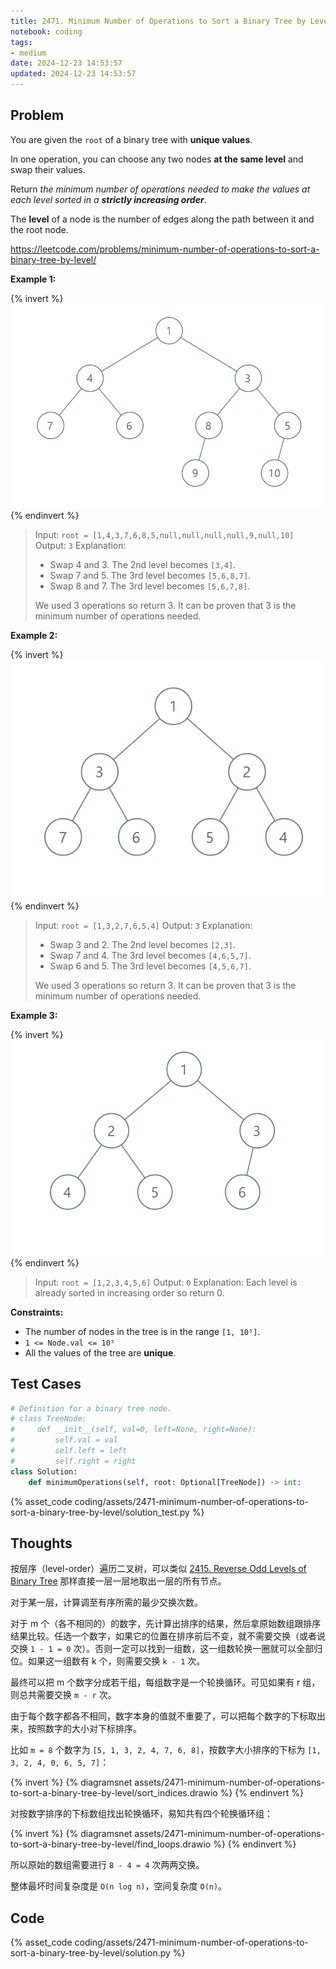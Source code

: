 ```yaml
---
title: 2471. Minimum Number of Operations to Sort a Binary Tree by Level
notebook: coding
tags:
- medium
date: 2024-12-23 14:53:57
updated: 2024-12-23 14:53:57
---
```

## Problem

You are given the `root` of a binary tree with **unique values**.

In one operation, you can choose any two nodes **at the same level** and swap their values.

Return _the minimum number of operations needed to make the values at each level sorted in a **strictly increasing order**_.

The **level** of a node is the number of edges along the path between it and the root node.

<https://leetcode.com/problems/minimum-number-of-operations-to-sort-a-binary-tree-by-level/>

**Example 1:**

{% invert %}
![case1](assets/2471-minimum-number-of-operations-to-sort-a-binary-tree-by-level/case1.png)
{% endinvert %}

> Input: `root = [1,4,3,7,6,8,5,null,null,null,null,9,null,10]`
> Output: `3`
> Explanation:
>
> - Swap 4 and 3. The 2nd level becomes `[3,4]`.
> - Swap 7 and 5. The 3rd level becomes `[5,6,8,7]`.
> - Swap 8 and 7. The 3rd level becomes `[5,6,7,8]`.
>
> We used 3 operations so return 3.
> It can be proven that 3 is the minimum number of operations needed.

**Example 2:**

{% invert %}
![case2](assets/2471-minimum-number-of-operations-to-sort-a-binary-tree-by-level/case2.png)
{% endinvert %}

> Input: `root = [1,3,2,7,6,5,4]`
> Output: `3`
> Explanation:
>
> - Swap 3 and 2. The 2nd level becomes `[2,3]`.
> - Swap 7 and 4. The 3rd level becomes `[4,6,5,7]`.
> - Swap 6 and 5. The 3rd level becomes `[4,5,6,7]`.
>
> We used 3 operations so return 3.
> It can be proven that 3 is the minimum number of operations needed.

**Example 3:**

{% invert %}
![case3](assets/2471-minimum-number-of-operations-to-sort-a-binary-tree-by-level/case3.png)
{% endinvert %}

> Input: `root = [1,2,3,4,5,6]`
> Output: `0`
> Explanation: Each level is already sorted in increasing order so return 0.

**Constraints:**

- The number of nodes in the tree is in the range `[1, 10⁵]`.
- `1 <= Node.val <= 10⁵`
- All the values of the tree are **unique**.

## Test Cases

``` python
# Definition for a binary tree node.
# class TreeNode:
#     def __init__(self, val=0, left=None, right=None):
#         self.val = val
#         self.left = left
#         self.right = right
class Solution:
    def minimumOperations(self, root: Optional[TreeNode]) -> int:
```

{% asset_code coding/assets/2471-minimum-number-of-operations-to-sort-a-binary-tree-by-level/solution_test.py %}

## Thoughts

按层序（level-order）遍历二叉树，可以类似 [2415. Reverse Odd Levels of Binary Tree](2415-reverse-odd-levels-of-binary-tree) 那样直接一层一层地取出一层的所有节点。

对于某一层，计算调至有序所需的最少交换次数。

对于 m 个（各不相同的）的数字，先计算出排序的结果，然后拿原始数组跟排序结果比较。任选一个数字，如果它的位置在排序前后不变，就不需要交换（或者说交换 `1 - 1 = 0` 次）。否则一定可以找到一组数，这一组数轮换一圈就可以全部归位。如果这一组数有 k 个，则需要交换 `k - 1` 次。

最终可以把 m 个数字分成若干组，每组数字是一个轮换循环。可见如果有 r 组，则总共需要交换 `m - r` 次。

由于每个数字都各不相同，数字本身的值就不重要了，可以把每个数字的下标取出来，按照数字的大小对下标排序。

比如 `m = 8` 个数字为 `[5, 1, 3, 2, 4, 7, 6, 8]`，按数字大小排序的下标为 `[1, 3, 2, 4, 0, 6, 5, 7]`：

{% invert %}
{% diagramsnet assets/2471-minimum-number-of-operations-to-sort-a-binary-tree-by-level/sort_indices.drawio %}
{% endinvert %}

对按数字排序的下标数组找出轮换循环，易知共有四个轮换循环组：

{% invert %}
{% diagramsnet assets/2471-minimum-number-of-operations-to-sort-a-binary-tree-by-level/find_loops.drawio %}
{% endinvert %}

所以原始的数组需要进行 `8 - 4 = 4` 次两两交换。

整体最坏时间复杂度是 `O(n log n)`，空间复杂度 `O(n)`。

## Code

{% asset_code coding/assets/2471-minimum-number-of-operations-to-sort-a-binary-tree-by-level/solution.py %}
